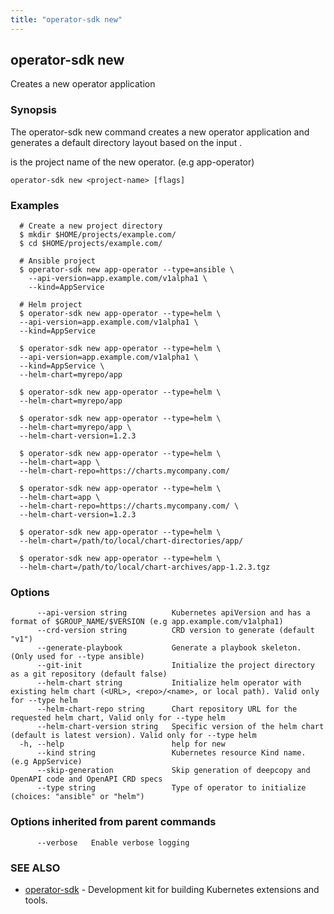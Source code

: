 ```yaml
---
title: "operator-sdk new"
---
```

## operator-sdk new

Creates a new operator application

### Synopsis

The operator-sdk new command creates a new operator application and
generates a default directory layout based on the input <project-name>.

<project-name> is the project name of the new operator. (e.g app-operator)


```
operator-sdk new <project-name> [flags]
```

### Examples

```
  # Create a new project directory
  $ mkdir $HOME/projects/example.com/
  $ cd $HOME/projects/example.com/

  # Ansible project
  $ operator-sdk new app-operator --type=ansible \
    --api-version=app.example.com/v1alpha1 \
    --kind=AppService

  # Helm project
  $ operator-sdk new app-operator --type=helm \
  --api-version=app.example.com/v1alpha1 \
  --kind=AppService

  $ operator-sdk new app-operator --type=helm \
  --api-version=app.example.com/v1alpha1 \
  --kind=AppService \
  --helm-chart=myrepo/app

  $ operator-sdk new app-operator --type=helm \
  --helm-chart=myrepo/app

  $ operator-sdk new app-operator --type=helm \
  --helm-chart=myrepo/app \
  --helm-chart-version=1.2.3

  $ operator-sdk new app-operator --type=helm \
  --helm-chart=app \
  --helm-chart-repo=https://charts.mycompany.com/

  $ operator-sdk new app-operator --type=helm \
  --helm-chart=app \
  --helm-chart-repo=https://charts.mycompany.com/ \
  --helm-chart-version=1.2.3

  $ operator-sdk new app-operator --type=helm \
  --helm-chart=/path/to/local/chart-directories/app/

  $ operator-sdk new app-operator --type=helm \
  --helm-chart=/path/to/local/chart-archives/app-1.2.3.tgz

```

### Options

```
      --api-version string          Kubernetes apiVersion and has a format of $GROUP_NAME/$VERSION (e.g app.example.com/v1alpha1)
      --crd-version string          CRD version to generate (default "v1")
      --generate-playbook           Generate a playbook skeleton. (Only used for --type ansible)
      --git-init                    Initialize the project directory as a git repository (default false)
      --helm-chart string           Initialize helm operator with existing helm chart (<URL>, <repo>/<name>, or local path). Valid only for --type helm
      --helm-chart-repo string      Chart repository URL for the requested helm chart, Valid only for --type helm
      --helm-chart-version string   Specific version of the helm chart (default is latest version). Valid only for --type helm
  -h, --help                        help for new
      --kind string                 Kubernetes resource Kind name. (e.g AppService)
      --skip-generation             Skip generation of deepcopy and OpenAPI code and OpenAPI CRD specs
      --type string                 Type of operator to initialize (choices: "ansible" or "helm")
```

### Options inherited from parent commands

```
      --verbose   Enable verbose logging
```

### SEE ALSO

* [operator-sdk](../operator-sdk)	 - Development kit for building Kubernetes extensions and tools.

